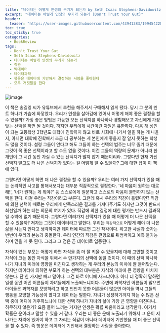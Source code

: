 ```yaml
---
title: "데이터는 어떻게 인생의 무기가 되는가 by Seth Isaac Stephens-Davidowitz"
excerpt: "데이터는 어떻게 인생의 무기가 되는가 (Don't Trust Your Gut)"
header:
  teaser: "https://user-images.githubusercontent.com/43941383/199454228-d5b248db-3978-4984-8b74-7a8903bbff3e.png"
toc: true
toc_sticky: true
categories:
  - BookReview
tags:
  - Don't Trust Your Gut 
  - Seth Isaac Stephens-Davidowitz
  - 데이터는 어떻게 인생의 무기가 되는가
  - 직관
  - 빅데이터
  - 데이터과학
  - 행운은 데이터에 기반해서 결정하는 사람을 좋아한다
  - 모두 거짓말을 한다
---
```


![image](https://user-images.githubusercontent.com/43941383/199454228-d5b248db-3978-4984-8b74-7a8903bbff3e.png)

이 책은 송길영 씨가 유튜브에서 추천을 해주셔서 구매해서 읽게 됐다. 당시 그 분의 멘트 하나가 가슴에 와닿았다. 우리가 인생을 살아감에 있어서 어떻게 해야 좋은 결정을 할 수 있을까? 가장 좋은 방법은 가능한 모든 선택지를 하나하나 경험해보고 자신에게 가장 맞는 선택을 하면 될 것이다. 하지만 우리에게 시간이란 자원은 유한하다. 다음 해 성인이 되는 고등학생 3학년도 대학에 진학하지 않고 바로 사회에 나가서 일을 하는 게 나을지, 아니면 대학에 진학해서 조금 더 공부하는 게 본인에게 좋을지 잘 알지 못하는 학생도 많을 것이다. 설령 그들이 안다고 해도 그들이 하는 선택의 범주는 너무 좁기 때문에 그것이 꼭 좋은 선택이라고 할 수도 없을 것이다. 이건 그들의 역량의 문제가 아니라 한 개인이 그 시간 동안 가질 수 있는 선택지가 많지 않기 때문이리라. 그렇다면 현재 가진 선택지 말고도 더 나은 선택지가 있다는 걸 어떻게 알 수 있을까? 그에 대한 답이 이 책에 있다.

그렇다면 어떻게 하면 더 나은 결정을 할 수 있을까? 우리는 여러 가지 선택지가 있을 때는 논리적인 사고를 통해서보다는 대부분 직감적으로 결정한다. '네 마음이 원하는 대로 해!', '너가 원하는 게 뭐야?' 등 스스로에게 질문하고 스스로의 마음이 불편하지 않는 선택을 한다. 이걸 우리는 직감이라고 부른다. 그런데 혹시 우리의 직감이 틀렸다면? 직감에 의한 선택이 때로는 우리에게 만족스러운 결과를 가져다주기도 하지만 그것이 반드시 최선일까 하는 데는 의문의 여지가 있다. 직감에 의한 결정에 대한 평가는 반드시 결과적일 수밖에 없기 때문이다. 그렇다면 여러가지 선택지가 있을 때 어떻게 더 나은 선택을 할 수 있을까? 저자는 그것이 데이터라고 말한다. 우리는 `직감적으로` 어떻게 해야 더 나은 삶을 사는지 안다고 생각하지만 데이터에 따르면 그건 착각이다. 확고한 사실과 숫자는 번번이 우리의 본능과 충돌한다. 우리 인간의 직감은 편향으로 뒤범벅이고 예측 불가능하며 믿을 게 못 된다. 그리고 그 점은 곧 데이터로 입증된다.

자식이 있는 부모는 어떻게 하면 자식을 좀 더 잘 키울 수 있을지에 대해 고민할 것이고 자식이 크는 동안 자식을 위해서 수 만가지의 선택에 놓일 것이다. 이 때의 선택 하나하나가 자녀의 미래에 영향을 미친다고 생각하는 게 우리의 본능의 이치에 잘 들어맞는다. 하지만 데이터에 의하면 부모가 하는 선택의 대부분은 자식의 미래에 큰 영향을 미치지 않는다. 단 한 가지만 빼고 말이다. 그건 바로 어디에 사느냐이다. 아니 더 정확히 말하면 일생 동안 어떤 어른들이 자녀들에게 노출되느냐이다. 주변에 과학자인 어른들이 많으면 아이들은 과학자를 모방하려고 하고 번번치 못한 어른들이 많으면 아이들 역시 그들의 행동을 모방할 가능성이 많다고 데이터는 말한다. 자녀가 성장하기까지 하는 수 많은 선택 중에 어디에 거주하느냐에 대한 선택 하나가 자녀의 삶에 가장 큰 영향을 미친다니.. 허무하지 않은가? 요즘 들어 느끼는 거지만 인생은 확률 싸움이라고 생각한다. 여기서 확률은 운이라고 말할 수 있을 거 같다. 우리는 더 좋은 운에 노출되기 위해서 그 운이 지나가는 자리에 있어야 하고 그 자리는 직감이 아니라 데이터에 기반했을 때 더 좋은 선택을 할 수 있다. 즉 행운은 데이터에 기반해서 결정하는 사람을 좋아한다.
